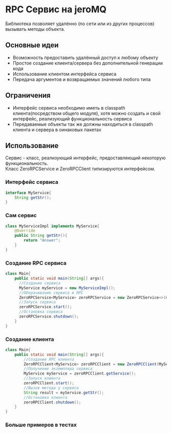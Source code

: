 # RPC Сервис на jeroMQ 
Библиотека позволяет удалённо (по сети или из других процессов) вызывать методы объекта.

## Основные идеи  
- Возможность предоставить удалённый доступ к любому объекту
- Простое создание клиента/сервера без дополнительной генерации кода
- Использование клиентом интерфейса сервиса
- Передача аргументов и возвращаемых значений любого типа  
## Ограничения
- Интерфейс сервиса необходимо иметь в classpath клиента(посредством общего модуля), хотя можно создать и свой интерфейс, реализующий функциональность сервиса
- Передаваемые объекты так же должны находиться в classpath клиента и сервера в оинаковых пакетах

## Использование 
Сервис - класс, реализующий интерфейс, предоставляющий некоторую функциональность.  
Класс ZeroRPCService и ZeroRPCClient типизируются интерфейсом.
### Интерфейс сервиса
```java
interface MyService{
    String getStr();
}
```  
### Сам сервис
```java
class MyServiceImpl implements MyService{
    @Override
    public String getStr(){
        return "Answer";
    }
}
```
### Создание RPC сервиса
```java
class Main{
    public static void main(String[] args){
      //Создание сервиса
      MyService myService = new MyServiceImpl();
      //Оборачивание сервиса в RPC
      ZeroRPCService<MyService> zeroRPCService = new ZeroRPCService<>(myService, "tcp://*:5000");
      //Запуск сервиса
      zeroRPCService.start();
      //Остановка сервиса
      zeroRPCService.shutdown();
    }
}
```

### Создание клиента
```java
class Main{
    public static void main(String[] args){
        //Создание RPC клиента
        ZeroRPCClient<MyService> zeroRPCClient = new ZeroRPCClient(MyService.class, "tcp://localhost:5000");
        //Получение экземпляра сервиса
        MyService myService = zeroRPCClient.getService();
        //Запуск клиента
        zeroRPCClient.start();
        //Вызов метода у сервиса
        String result = myService.getStr();
        //Остановка клиента
        zeroRPCClient.shutdown();
    }
}
```  
### Больше примеров в тестах
